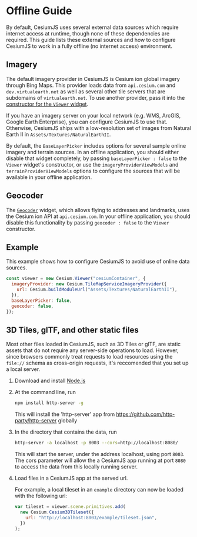 # Offline Guide

By default, CesiumJS uses several external data sources which require internet access at runtime, though none of these dependencies are required. This guide lists these external sources and how to configure CesiumJS to work in a fully offline (no internet access) environment.

## Imagery

The default imagery provider in CesiumJS is Cesium ion global imagery through Bing Maps. This provider loads data from `api.cesium.com` and `dev.virtualearth.net` as well as several other tile servers that are subdomains of `virtualearth.net`. To use another provider, pass it into the [constructor for the `Viewer` widget](https://cesium.com/learn/cesiumjs/ref-doc/Viewer.html#.ConstructorOptions).

If you have an imagery server on your local network (e.g. WMS, ArcGIS, Google Earth Enterprise), you can configure CesiumJS to use that. Otherwise, CesiumJS ships with a low-resolution set of images from Natural Earth II in `Assets/Textures/NaturalEarthII`.

By default, the `BaseLayerPicker` includes options for several sample online imagery and terrain sources. In an offline application, you should either disable that widget completely, by passing `baseLayerPicker : false` to the `Viewer` widget's constructor, or use the `imageryProviderViewModels` and `terrainProviderViewModels` options to configure the sources that will be available in your offline application.

## Geocoder

The [`Geocoder`](https://cesium.com/learn/cesiumjs/ref-doc/Geocoder.html?classFilter=geocoder) widget, which allows flying to addresses and landmarks, uses the Cesium ion API at `api.cesium.com`. In your offline application, you should disable this functionality by passing `geocoder : false` to the `Viewer` constructor.

## Example

This example shows how to configure CesiumJS to avoid use of online data sources.

```javascript
const viewer = new Cesium.Viewer("cesiumContainer", {
  imageryProvider: new Cesium.TileMapServiceImageryProvider({
    url: Cesium.buildModuleUrl("Assets/Textures/NaturalEarthII"),
  }),
  baseLayerPicker: false,
  geocoder: false,
});
```

## 3D Tiles, glTF, and other static files

Most other files loaded in CesiumJS, such as 3D Tiles or glTF, are static assets that do not require any server-side operations to load. However, since browsers commonly treat requests to load resources using the `file://` schema as cross-origin requests, it's reccomended that you set up a local server.

1. Download and install [Node.js](https://nodejs.org/en/download/)

2. At the command line, run

   ```sh
   npm install http-server -g
   ```

   This will install the 'http-server' app from https://github.com/http-party/http-server globally

3. In the directory that contains the data, run

   ```sh
   http-server -a localhost -p 8003 --cors=http://localhost:8080/
   ```

   This will start the server, under the address localhost, using port `8003`. The cors parameter will allow the a CesiumJS app running at port `8080` to access the data from this locally running server.

4. Load files in a CesiumJS app at the served url.

   For example, a local tileset in an `example` directory can now be loaded with the following url:

   ```js
   var tileset = viewer.scene.primitives.add(
     new Cesium.Cesium3DTileset({
       url: "http://localhost:8003/example/tileset.json",
     })
   );
   ```
